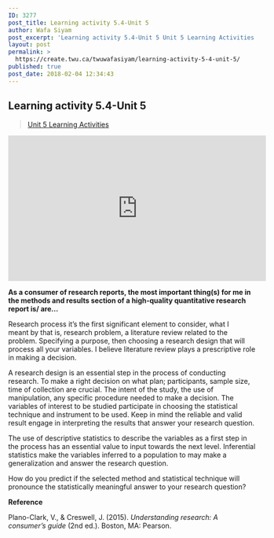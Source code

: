 ```yaml
---
ID: 3277
post_title: Learning activity 5.4-Unit 5
author: Wafa Siyam
post_excerpt: 'Learning activity 5.4-Unit 5 Unit 5 Learning Activities As a consumer of research reports, the most important thing(s) for me in the methods and results section of a high-quality quantitative research report is/ are&hellip; Research process it&rsquo;s the first significant element to consider, what I meant&nbsp;by that is, research problem, a literature review related to &hellip; <p><a href="https://create.twu.ca/twuwafasiyam/learning-activity-5-4-unit-5/">Continue reading<span> "Learning activity 5.4-Unit 5"</span></a></p>'
layout: post
permalink: >
  https://create.twu.ca/twuwafasiyam/learning-activity-5-4-unit-5/
published: true
post_date: 2018-02-04 12:34:43
---
```

<h2><strong>Learning activity 5.4-Unit 5</strong></h2>

<blockquote class="wp-embedded-content" data-secret="FvZmlUdTCV"><a href="https://create.twu.ca/ldrs591-sp18/unit-5-learning-activities/">Unit 5 Learning Activities</a></p></blockquote>



<iframe class="wp-embedded-content" sandbox="allow-scripts" security="restricted" src="https://create.twu.ca/ldrs591-sp18/unit-5-learning-activities/embed/#?secret=FvZmlUdTCV" data-secret="FvZmlUdTCV" width="525" height="296" title="&#8220;Unit 5 Learning Activities&#8221; &#8212; Leadership 591: Scholarly Inquiry" frameborder="0" marginwidth="0" marginheight="0" scrolling="no"></iframe>

<strong>As a consumer of research reports, the most important thing(s) for me in the methods and results section of a high-quality quantitative research report is/ are&#8230;</strong>

Research process it&#8217;s the first significant element to consider, what I meant by that is, research problem, a literature review related to the problem. Specifying a purpose, then choosing a research design that will process all your variables. I believe literature review plays a prescriptive role in making a decision.

A research design is an essential step in the process of conducting research. To make a right decision on what plan; participants, sample size, time of collection are crucial. The intent of the study, the use of manipulation, any specific procedure needed to make a decision. The variables of interest to be studied participate in choosing the statistical technique and instrument to be used. Keep in mind the reliable and valid result engage in interpreting the results that answer your research question.

The use of descriptive statistics to describe the variables as a first step in the process has an essential value to input towards the next level. Inferential statistics make the variables inferred to a population to may make a generalization and answer the research question.

How do you predict if the selected method and statistical technique will pronounce the statistically meaningful answer to your research question?

<strong>Reference</strong>

Plano-Clark, V., &amp; Creswell, J. (2015). <em>Understanding research: A consumer’s guide</em> (2nd ed.). Boston, MA: Pearson.